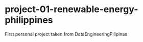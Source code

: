 # project-01-renewable-energy-philippines
First personal project taken from DataEngineeringPilipinas
